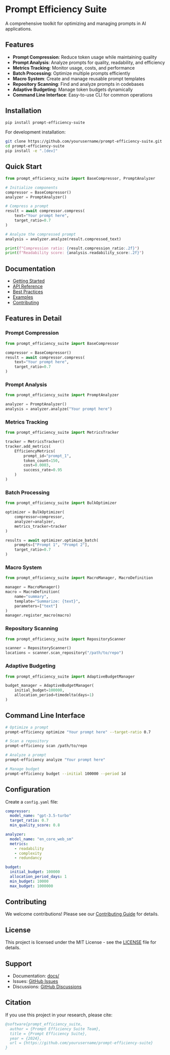 # Prompt Efficiency Suite

A comprehensive toolkit for optimizing and managing prompts in AI applications.

## Features

- **Prompt Compression**: Reduce token usage while maintaining quality
- **Prompt Analysis**: Analyze prompts for quality, readability, and efficiency
- **Metrics Tracking**: Monitor usage, costs, and performance
- **Batch Processing**: Optimize multiple prompts efficiently
- **Macro System**: Create and manage reusable prompt templates
- **Repository Scanning**: Find and analyze prompts in codebases
- **Adaptive Budgeting**: Manage token budgets dynamically
- **Command Line Interface**: Easy-to-use CLI for common operations

## Installation

```bash
pip install prompt-efficiency-suite
```

For development installation:

```bash
git clone https://github.com/yourusername/prompt-efficiency-suite.git
cd prompt-efficiency-suite
pip install -e ".[dev]"
```

## Quick Start

```python
from prompt_efficiency_suite import BaseCompressor, PromptAnalyzer

# Initialize components
compressor = BaseCompressor()
analyzer = PromptAnalyzer()

# Compress a prompt
result = await compressor.compress(
    text="Your prompt here",
    target_ratio=0.7
)

# Analyze the compressed prompt
analysis = analyzer.analyze(result.compressed_text)

print(f"Compression ratio: {result.compression_ratio:.2f}")
print(f"Readability score: {analysis.readability_score:.2f}")
```

## Documentation

- [Getting Started](docs/getting-started.md)
- [API Reference](docs/api-reference.md)
- [Best Practices](docs/best-practices.md)
- [Examples](docs/examples.md)
- [Contributing](docs/contributing.md)

## Features in Detail

### Prompt Compression

```python
from prompt_efficiency_suite import BaseCompressor

compressor = BaseCompressor()
result = await compressor.compress(
    text="Your prompt here",
    target_ratio=0.7
)
```

### Prompt Analysis

```python
from prompt_efficiency_suite import PromptAnalyzer

analyzer = PromptAnalyzer()
analysis = analyzer.analyze("Your prompt here")
```

### Metrics Tracking

```python
from prompt_efficiency_suite import MetricsTracker

tracker = MetricsTracker()
tracker.add_metrics(
    EfficiencyMetrics(
        prompt_id="prompt_1",
        token_count=150,
        cost=0.0003,
        success_rate=0.95
    )
)
```

### Batch Processing

```python
from prompt_efficiency_suite import BulkOptimizer

optimizer = BulkOptimizer(
    compressor=compressor,
    analyzer=analyzer,
    metrics_tracker=tracker
)

results = await optimizer.optimize_batch(
    prompts=["Prompt 1", "Prompt 2"],
    target_ratio=0.7
)
```

### Macro System

```python
from prompt_efficiency_suite import MacroManager, MacroDefinition

manager = MacroManager()
macro = MacroDefinition(
    name="summary",
    template="Summarize: {text}",
    parameters=["text"]
)
manager.register_macro(macro)
```

### Repository Scanning

```python
from prompt_efficiency_suite import RepositoryScanner

scanner = RepositoryScanner()
locations = scanner.scan_repository("/path/to/repo")
```

### Adaptive Budgeting

```python
from prompt_efficiency_suite import AdaptiveBudgetManager

budget_manager = AdaptiveBudgetManager(
    initial_budget=100000,
    allocation_period=timedelta(days=1)
)
```

## Command Line Interface

```bash
# Optimize a prompt
prompt-efficiency optimize "Your prompt here" --target-ratio 0.7

# Scan a repository
prompt-efficiency scan /path/to/repo

# Analyze a prompt
prompt-efficiency analyze "Your prompt here"

# Manage budget
prompt-efficiency budget --initial 100000 --period 1d
```

## Configuration

Create a `config.yaml` file:

```yaml
compressor:
  model_name: "gpt-3.5-turbo"
  target_ratio: 0.7
  min_quality_score: 0.8

analyzer:
  model_name: "en_core_web_sm"
  metrics:
    - readability
    - complexity
    - redundancy

budget:
  initial_budget: 100000
  allocation_period_days: 1
  min_budget: 10000
  max_budget: 1000000
```

## Contributing

We welcome contributions! Please see our [Contributing Guide](docs/contributing.md) for details.

## License

This project is licensed under the MIT License - see the [LICENSE](LICENSE) file for details.

## Support

- Documentation: [docs/](docs/)
- Issues: [GitHub Issues](https://github.com/yourusername/prompt-efficiency-suite/issues)
- Discussions: [GitHub Discussions](https://github.com/yourusername/prompt-efficiency-suite/discussions)

## Citation

If you use this project in your research, please cite:

```bibtex
@software{prompt_efficiency_suite,
  author = {Prompt Efficiency Suite Team},
  title = {Prompt Efficiency Suite},
  year = {2024},
  url = {https://github.com/yourusername/prompt-efficiency-suite}
}
``` 